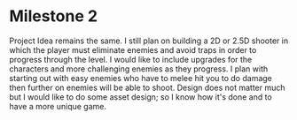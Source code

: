 # Milestone 2

Project Idea remains the same. I still plan on building a 2D or 2.5D shooter in which the player must eliminate enemies and avoid traps in order to progress through the level. I would like to include upgrades for the characters and more challenging enemies as they progress. I plan with starting out with easy enemies who have to melee hit you to do damage then further on enemies will be able to shoot. Design does not matter much but I would like to do some asset design; so I know how it's done and to have a more unique game.
